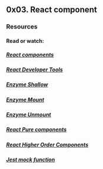 ## 0x03. React component
### Resources
#### Read or watch:
##### [React components](https://legacy.reactjs.org/docs/react-component.html)
##### [React Developer Tools](https://chrome.google.com/webstore/detail/react-developer-tools/fmkadmapgofadopljbjfkapdkoienihi)
##### [Enzyme Shallow](https://enzymejs.github.io/enzyme/docs/api/shallow.html)
##### [Enzyme Mount](https://enzymejs.github.io/enzyme/docs/api/ReactWrapper/mount.html)
##### [Enzyme Unmount](https://enzymejs.github.io/enzyme/docs/api/ReactWrapper/unmount.html)
##### [React Pure components](https://legacy.reactjs.org/docs/react-api.html)
##### [React Higher Order Components](https://legacy.reactjs.org/docs/higher-order-components.html)
##### [Jest mock function](https://jestjs.io/docs/jest-object)
